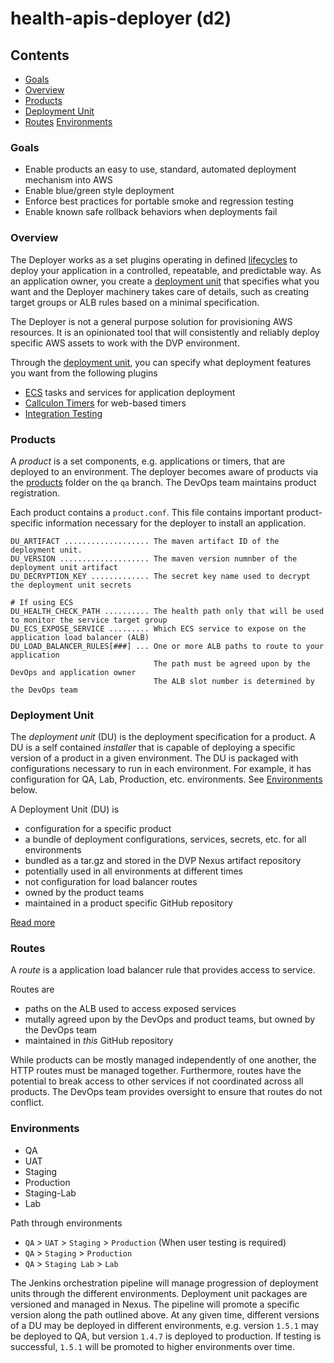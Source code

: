 # health-apis-deployer (d2)

## Contents
- [Goals](#goals)
- [Overview](#overview)
- [Products](#products)
- [Deployment Unit](#deployment-unit)
- [Routes](#routes)
 [Environments](#environments)

### Goals
- Enable products an easy to use, standard, automated deployment mechanism into AWS
- Enable blue/green style deployment
- Enforce best practices for portable smoke and regression testing
- Enable known safe rollback behaviors when deployments fail

### Overview
The Deployer works as a set plugins operating in defined [lifecycles](docs/lifecycles.md) to deploy your application in a controlled, repeatable, and predictable way. As an application owner, you create a [deployment unit](docs/deployment-unit.md) that specifies what you want and the Deployer machinery takes care of details, such as creating target groups or ALB rules based on a minimal specification.

The Deployer is not a general purpose solution for provisioning AWS resources. It is an opinionated tool that will consistently and reliably deploy specific AWS assets to work with the DVP environment.

Through the [deployment unit](docs/deployment-unit.md), you can specify what deployment features you want from the following plugins
- [ECS](docs/ecs.md) tasks and services for application deployment
- [Callculon Timers](docs/timer.md) for web-based timers
- [Integration Testing](docs/it.md)

### Products
A _product_ is a set components, e.g. applications or timers, that are deployed to an environment.
The deployer becomes aware of products via the [products](https://github.com/department-of-veterans-affairs/health-apis-deployer/tree/qa/products) folder on the `qa` branch. The DevOps team maintains product registration.

Each product contains a `product.conf`. This file contains important product-specific information necessary for the deployer to install an application.

```
DU_ARTIFACT ................... The maven artifact ID of the deployment unit.
DU_VERSION .................... The maven version numnber of the deployment unit artifact
DU_DECRYPTION_KEY ............. The secret key name used to decrypt the deployment unit secrets

# If using ECS
DU_HEALTH_CHECK_PATH .......... The health path only that will be used to monitor the service target group
DU_ECS_EXPOSE_SERVICE ......... Which ECS service to expose on the application load balancer (ALB)
DU_LOAD_BALANCER_RULES[###] ... One or more ALB paths to route to your application
                                The path must be agreed upon by the DevOps and application owner
                                The ALB slot number is determined by the DevOps team 
```


### Deployment Unit
The _deployment unit_ (DU) is the deployment specification for a product. A DU is a self contained
_installer_ that is capable of deploying a specific version of a product in a given environment.
The DU is packaged with configurations necessary to run in each environment. For example, it has
configuration for QA, Lab, Production, etc. environments. See [Environments](#environments) below.

A Deployment Unit (DU) is
- configuration for a specific product
- a bundle of deployment configurations, services, secrets, etc. for all environments
- bundled as a tar.gz and stored in the DVP Nexus artifact repository
- potentially used in all environments at different times
- not configuration for load balancer routes
- owned by the product teams
- maintained in a product specific GitHub repository

[Read more](docs/deployment-unit.md)


### Routes
A _route_ is a application load balancer rule that provides access to service.

Routes are
- paths on the ALB used to access exposed services
- mutally agreed upon by the DevOps and product teams, but owned by the DevOps team
- maintained in _this_ GitHub repository

While products can be mostly managed independently of one another, the HTTP routes must be
managed together. Furthermore, routes have the potential to break access to other services if not
coordinated across all products. The DevOps team provides oversight to ensure that routes do not
conflict.


### Environments
- QA
- UAT
- Staging
- Production
- Staging-Lab
- Lab

Path through environments
- `QA` > `UAT` > `Staging` > `Production` (When user testing is required)
- `QA` > `Staging` > `Production`
- `QA` > `Staging Lab` > `Lab`

The Jenkins orchestration pipeline will manage progression of deployment units through the
different environments. Deployment unit packages are versioned and managed in Nexus. The
pipeline will promote a specific version along the path outlined above. At any given time,
different versions of a DU may be deployed in different environments, e.g. version `1.5.1`
may be deployed to QA, but version `1.4.7` is deployed to production. If testing is
successful, `1.5.1` will be promoted to higher environments over time.
